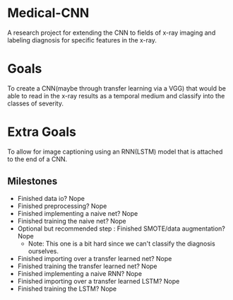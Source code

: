 # Medical-CNN
A research project for extending the CNN to fields of x-ray imaging and labeling diagnosis for specific features in the x-ray.

# Goals #
To create a CNN(maybe through transfer learning via a VGG) that would be able to read in the x-ray results as a temporal medium and classify into the classes
of severity.

# Extra Goals #
To allow for image captioning using an RNN(LSTM) model that is attached to the end of a CNN.

## Milestones ##
- Finished data io? Nope
- Finished preprocessing? Nope
- Finished implementing a naive net? Nope
- Finished training the naive net? Nope
- Optional but recommended step : Finished SMOTE/data augmentation? Nope
  - Note: This one is a bit hard since we can't classify the diagnosis ourselves.
- Finished importing over a transfer learned net? Nope
- Finished training the transfer learned net? Nope
- Finished implementing a naive RNN? Nope
- Finished importing over a transfer learned LSTM? Nope
- Finished training the LSTM? Nope
